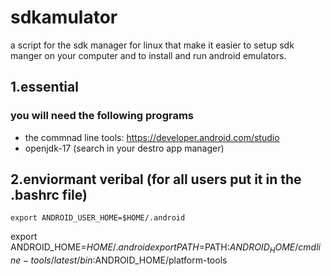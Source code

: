 # sdkamulator
a script for the sdk manager for linux that make it easier to setup sdk manger on 
your computer and to install and run android emulators.

## 1.essential
### you will need the following programs
- the commnad line tools: https://developer.android.com/studio
- openjdk-17 (search in your destro app manager) 

## 2.enviormant veribal (for all users put it in the .bashrc file)
`export ANDROID_USER_HOME=$HOME/.android`
 
export ANDROID_HOME=$HOME/.android
export PATH=$PATH:$ANDROID_HOME/cmdline-tools/latest/bin:$ANDROID_HOME/platform-tools

